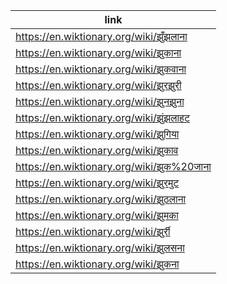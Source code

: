 |link|
|----|
|https://en.wiktionary.org/wiki/झुँझलाना|
|https://en.wiktionary.org/wiki/झुकाना|
|https://en.wiktionary.org/wiki/झुकवाना|
|https://en.wiktionary.org/wiki/झुरझुरी|
|https://en.wiktionary.org/wiki/झुनझुना|
|https://en.wiktionary.org/wiki/झुंझलाहट|
|https://en.wiktionary.org/wiki/झुगिया|
|https://en.wiktionary.org/wiki/झुकाव|
|https://en.wiktionary.org/wiki/झुक%20जाना|
|https://en.wiktionary.org/wiki/झुरमुट|
|https://en.wiktionary.org/wiki/झुठलाना|
|https://en.wiktionary.org/wiki/झुमका|
|https://en.wiktionary.org/wiki/झुर्री|
|https://en.wiktionary.org/wiki/झुलसना|
|https://en.wiktionary.org/wiki/झुकना|
